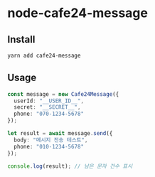 # node-cafe24-message

## Install

```bash
yarn add cafe24-message
```

## Usage

```ts
const message = new Cafe24Message({
  userId: "__USER_ID__",
  secret: "__SECRET__",
  phone: "070-1234-5678"
});

let result = await message.send({
  body: "메시지 전송 테스트",
  phone: "010-1234-5678"
});

console.log(result); // 남은 문자 건수 표시
```
